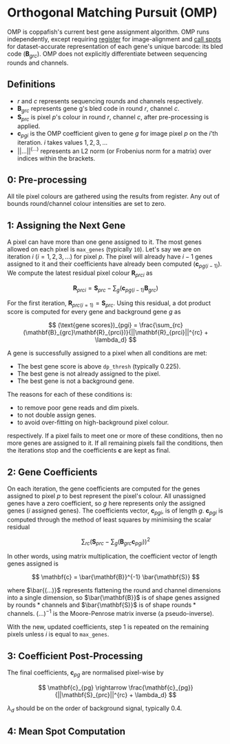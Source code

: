 # Orthogonal Matching Pursuit (OMP)

OMP is coppafish's current best gene assignment algorithm. OMP runs independently, except requiring 
[register](overview.md#register) for image-alignment and [call spots](overview.md#call-spots) for dataset-accurate 
representation of each gene's unique barcode: its bled code ($\mathbf{B}_{grc}$). OMP does not explicitly differentiate 
between sequencing rounds and channels.

## Definitions

- $r$ and $c$ represents sequencing rounds and channels respectively.
- $\mathbf{B}_{grc}$ represents gene g's bled code in round $r$, channel $c$.
- $\mathbf{S}_{prc}$ is pixel $p$'s colour in round $r$, channel $c$, after pre-processing is applied.
- $\mathbf{c}_{pgi}$ is the OMP coefficient given to gene $g$ for image pixel $p$ on the $i$'th iteration. $i$ takes 
values $1, 2, 3, ...$
- $||...||^{(...)}$ represents an L2 norm (or Frobenius norm for a matrix) over indices within the brackets.

## 0: Pre-processing

All tile pixel colours are gathered using the results from register. Any out of bounds round/channel colour intensities 
are set to zero. 

## 1: Assigning the Next Gene

A pixel can have more than one gene assigned to it. The most genes allowed on each pixel is `max_genes` 
(typically `10`). Let's say we are on iteration $i$ ($i = 1, 2, 3, ...$) for pixel $p$. The pixel will already have 
$i - 1$ genes assigned to it and their coefficients have already been computed ($\mathbf{c}_{pg(i - 1)}$). We compute 
the latest residual pixel colour $\mathbf{R}_{prci}$ as 

$$
\mathbf{R}_{prci} = \mathbf{S}_{prc} - \sum_g(\mathbf{c}_{pg(i - 1)}\mathbf{B}_{grc})
$$

For the first iteration, $\mathbf{R}_{prc(i=1)} = \mathbf{S}_{prc}$. Using this residual, a dot product score is 
computed for every gene and background gene $g$ as 

$$
(\text{gene scores})_{pgi} = \frac{\sum_{rc}(\mathbf{B}_{grc}\mathbf{R}_{prci})}{||\mathbf{R}_{prci}||^{rc} + \lambda_d}
$$

A gene is successfully assigned to a pixel when all conditions are met:

- The best gene score is above `dp_thresh` (typically 0.225).
- The best gene is not already assigned to the pixel.
- The best gene is not a background gene.

The reasons for each of these conditions is:

- to remove poor gene reads and dim pixels.
- to not double assign genes.
- to avoid over-fitting on high-background pixel colour.

respectively. If a pixel fails to meet one or more of these conditions, then no more genes are assigned to it. If all 
remaining pixels fail the conditions, then the iterations stop and the coefficients $\mathbf{c}$ are kept as final.

## 2: Gene Coefficients

On each iteration, the gene coefficients are computed for the genes assigned to pixel $p$ to best represent the 
pixel's colour. All unassigned genes have a zero coefficient, so $g$ here represents only the assigned genes ($i$ 
assigned genes). The coefficients vector, $\mathbf{c}_{pgi}$, is of length $g$. $\mathbf{c}_{pgi}$ is computed through 
the method of least squares by minimising the scalar residual 

$$
\sum_{rc}(\mathbf{S}_{prc} - \sum_{g}(\mathbf{B}_{grc}\mathbf{c}_{pgi}))^2
$$

In other words, using matrix multiplication, the coefficient vector of length genes assigned is 

$$
\mathbf{c} = \bar{\mathbf{B}}^{-1} \bar{\mathbf{S}}
$$

where $\bar{(...)}$ represents flattening the round and channel dimensions into a single dimension, so 
$\bar{\mathbf{B}}$ is of shape $\text{genes assigned}$ by $\text{rounds}*\text{channels}$ and $\bar{\mathbf{S}}$ is of 
shape $\text{rounds} * \text{channels}$. $(...)^{-1}$ is the Moore-Penrose matrix inverse (a pseudo-inverse).

With the new, updated coefficients, step 1 is repeated on the remaining pixels unless $i$ is equal to `max_genes`.

## 3: Coefficient Post-Processing

The final coefficients, $\mathbf{c}_{pg}$ are normalised pixel-wise by

$$
\mathbf{c}_{pg} \rightarrow \frac{\mathbf{c}_{pg}}{||\mathbf{S}_{prc}||^{rc} + \lambda_d}
$$

$\lambda_d$ should be on the order of background signal, typically $0.4$.

## 4: Mean Spot Computation
